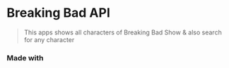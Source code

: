 # Breaking Bad API
> This apps shows all characters of Breaking Bad Show & also search for any character
### Made with
